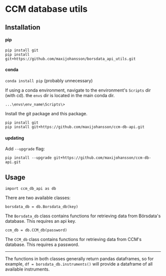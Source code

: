 # CCM database utils
## Installation
#### pip
```pip install git```  
```pip install git+https://github.com/maxijohansson/borsdata_api_utils.git```
#### conda
```conda install pip```	(probably unnecessary)

If using a conda environment, navigate to the environment's `Scripts` dir (with cd). the `envs` dir is located in the main conda dir.

```...\envs\env_name\Scripts\>```

Install the git package and this package.

```pip install git```  
```pip install git+https://github.com/maxijohansson/ccm-db-api.git```

#### updating
Add  `--upgrade` flag:

```pip install --upgrade git+https://github.com/maxijohansson/ccm-db-api.git```

## Usage

```import ccm_db_api as db```

There are two available classes:

```borsdata_db = db.Borsdata_db(key)```

The `Borsdata_db` class contains functions for retrieving data from Börsdata's database. This requires an api key.

```ccm_db = db.CCM_db(password)```

The `CCM_db` class contains functions for retrieving data from CCM's database. This requires a password.
___
The functions in both classes generally return pandas dataframes, so for example, ```df = borsdata_db.instruments()``` will provide a dataframe of all available instruments.


